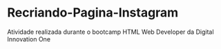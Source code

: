 # Recriando-Pagina-Instagram
Atividade realizada durante o bootcamp HTML Web Developer da Digital Innovation One
